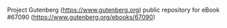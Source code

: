 Project Gutenberg (https://www.gutenberg.org) public repository for
eBook #67090 (https://www.gutenberg.org/ebooks/67090)
